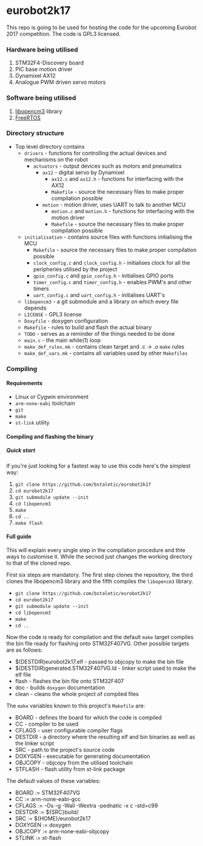 # eurobot2k17

This repo is going to be used for hosting the code for the upcoming Eurobot 2017 competition. The code is GPL3 licensed.

### Hardware being utilised

1. STM32F4-Discovery board
2. PIC base motion driver
3. Dynamixel AX12
4. Analogue PWM driven servo motors

### Software being utilised

1. [libopencm3](https://libopencm3.github.io/docs/latest/stm32f4/html/modules.html) library
2. [FreeRTOS](https://freertos.org/)

### Directory structure

- Top level directory contains
  - `drivers` - functions for controlling the actual devices and mechanisms on the robot
    - `actuators` - output devices such as motors and pneumatics
      - `ax12` - digital servo by Dynamixel
        - `ax12.c` and `ax12.h` - functions for interfacing with the AX12
        - `Makefile` - source the necessary files to make proper compilation possible
      - `motion` - motion driver, uses UART to talk to another MCU
        - `motion.c` and `motion.h` - functions for interfacing with the motion driver
        - `Makefile` - source the necessary files to make proper compilation possible
  - `initialisation` - contains source files with functions initialising the MCU
    - `Makefile` - source the necessary files to make proper compilation possible
    - `clock_config.c` and `clock_config.h` - initialises clock for all the peripheries utilised by the project
    - `gpio_config.c` and `gpio_config.h` - initialises GPIO ports
    - `timer_config.c` and `timer_config.h` - enables PWM's and other timers
    - `uart_config.c` and `uart_config.h` - initialises UART's
  - `libopencm3` - a git submodule and a library on which every file depends
  - `LICENSE` - GPL3 license
  - `Doxyfile` - doxygen configuration
  - `Makefile` - rules to build and flash the actual binary
  - `TODO` - serves as a reminder of the things needed to be done
  - `main.c` - the main while(1) loop
  - `make_def_rules.mk` - contains clean target and .c -> .o `make` rules
  - `make_def_vars.mk` - contains all variables used by other `Makefiles`

### Compiling

#### Requirements

- Linux or Cygwin environment
- `arm-none-eabi` toolchain
- `git`
- `make`
- `st-link` utility

#### Compiling and flashing the binary

##### Quick start
If you're just looking for a fastest way to use this code here's the simplest way:

1. `git clone https://github.com/bstaletic/eurobot2k17`
2. `cd eurobot2k17`
3. `git submodule update --init`
4. `cd libopencm3`
5. `make`
6. `cd ..`
7. `make flash`

#### Full guide
This will explain every single step in the compilation procedure and thte ways to customise it. While the secnod just changes the working directory to that of the cloned repo.

First six steps are mandatory. The first step clones the repository, the third clones the libopencm3 library and the fifth compiles the `libopencm3` library.

- `git clone https://github.com/bstaletic/eurobot2k17`
- `cd eurobot2k17`
- `git submodule update --init`
- `cd libopencm3`
- `make`
- `cd ..`

Now the code is ready for compilation and the default `make` target compiles the bin file ready for flashing onto STM32F407VG. Other possible targets are as follows:

- $(DESTDIR)eurobot2k17.elf - passed to objcopy to make the bin file
- $(DESTDIR)generated.STM32F407VG.ld - linker script used to make the elf file
- flash - flashes the bin file onto STM32F407
- doc - builds `doxygen` documentation
- clean - cleans the whole project of compiled files

The `make` variables known to this project's `Makefile` are:

- BOARD - defines the board for which the code is compiled
- CC - compiler to be used
- CFLAGS - user configurable compiler flags
- DESTDIR - a directory where the resulting elf and bin binaries as well as the linker script
- SRC - path to the project's source code
- DOXYGEN - executable for generating documentation
- OBJCOPY - objcopy from the utilised toolchain
- STFLASH - flash utility from st-link package

The default values of these variables:

- BOARD := STM32F407VG
- CC := arm-none-eabi-gcc
- CFLAGS := -Os -g -Wall -Wextra -pednatic -x c -std=c99
- DESTDIR := ${SRC}build/
- SRC := ${HOME}/eurobot2k17
- DOXYGEN := doxygen
- OBJCOPY := arm-none-eabi-objcopy
- STLINK := st-flash
